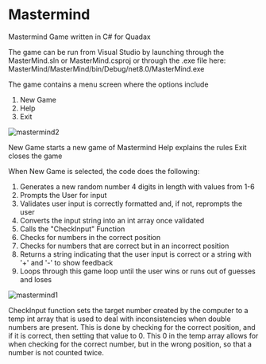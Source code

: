 # Mastermind
Mastermind Game written in C# for Quadax

The game can be run from Visual Studio by launching through the MasterMind.sln or MasterMind.csproj or through the .exe file here: MasterMind/MasterMind/bin/Debug/net8.0/MasterMind.exe

The game contains a menu screen where the options include
1. New Game
2. Help
3. Exit

![mastermind2](https://github.com/user-attachments/assets/20ffd242-01ea-4e83-9636-ecc711c012cf)

New Game starts a new game of Mastermind
Help explains the rules
Exit closes the game

When New Game is selected, the code does the following:
1. Generates a new random number 4 digits in length with values from 1-6
2. Prompts the User for input
3. Validates user input is correctly formatted and, if not, reprompts the user
4. Converts the input string into an int array once validated
5. Calls the "CheckInput" Function
6. Checks for numbers in the correct position
7. Checks for numbers that are correct but in an incorrect position
8. Returns a string indicating that the user input is correct or a string with '+' and '-' to show feedback
9. Loops through this game loop until the user wins or runs out of guesses and loses

![mastermind1](https://github.com/user-attachments/assets/ceae2569-0536-460e-9745-b11671fb3213)


CheckInput function sets the target number created by the computer to a temp int array that is used to deal with inconsistencies when double numbers are present.
This is done by checking for the correct position, and if it is correct, then setting that value to 0.
This 0 in the temp array allows for when checking for the correct number, but in the wrong position, so that a number is not counted twice.

